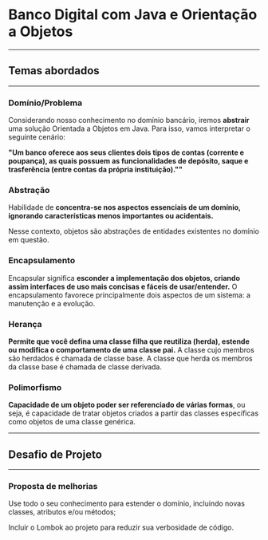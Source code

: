 # Banco Digital com Java e Orientação a Objetos

***

## Temas abordados

***
### Domínio/Problema

Considerando nosso conhecimento no domínio bancário,
iremos **abstrair** uma solução Orientada a Objetos em Java.
Para isso, vamos interpretar o seguinte cenário:

**"Um banco oferece aos seus clientes dois tipos 
de contas (corrente e poupança), as quais possuem as 
funcionalidades de depósito, saque e trasferência
(entre contas da própria instituição).""**

### Abstração

Habilidade de **concentra-se nos aspectos essenciais de um domínio,
ignorando características menos importantes ou acidentais.**

Nesse contexto, objetos são abstrações de entidades existentes no domínio em questão.


### Encapsulamento

Encapsular significa **esconder a implementação dos
objetos, criando assim interfaces de uso 
mais concisas e fáceis de usar/entender.** O encapsulamento
favorece principalmente dois aspectos de um sistema: a manutenção e a evolução.

### Herança

**Permite que você defina uma classe filha que reutiliza
(herda), estende ou modifica o comportamento de uma 
classe pai.** A classe cujo membros são herdados é
chamada de classe base. A classe que herda os membros 
da classe base é chamada de classe derivada.

### Polimorfismo

**Capacidade de um objeto poder ser referenciado de 
várias formas**, ou seja, é capacidade de tratar objetos
criados a partir das classes específicas como objetos de
uma classe genérica.

***

## Desafio de Projeto

***

### Proposta de melhorias

Use todo o seu conhecimento para estender o domínio,
incluindo novas classes, atributos e/ou métodos;

Incluir o Lombok ao projeto para reduzir sua verbosidade de código.